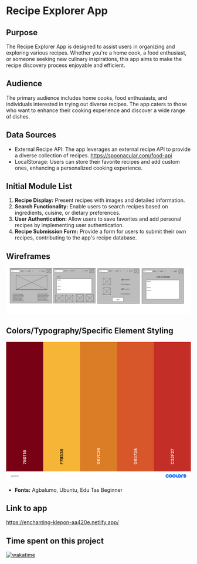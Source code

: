 # Recipe Explorer App

## Purpose

The Recipe Explorer App is designed to assist users in organizing and exploring various recipes. Whether you're a home cook, a food enthusiast, or someone seeking new culinary inspirations, this app aims to make the recipe discovery process enjoyable and efficient.

## Audience

The primary audience includes home cooks, food enthusiasts, and individuals interested in trying out diverse recipes. The app caters to those who want to enhance their cooking experience and discover a wide range of dishes.

## Data Sources

- External Recipe API: The app leverages an external recipe API to provide a diverse collection of recipes. https://spoonacular.com/food-api
- LocalStorage: Users can store their favorite recipes and add custom ones, enhancing a personalized cooking experience.

## Initial Module List

1. **Recipe Display:** Present recipes with images and detailed information.
2. **Search Functionality:** Enable users to search recipes based on ingredients, cuisine, or dietary preferences.
3. **User Authentication:** Allow users to save favorites and add personal recipes by implementing user authentication.
4. **Recipe Submission Form:** Provide a form for users to submit their own recipes, contributing to the app's recipe database.

## Wireframes

![Alt text](image.png)

## Colors/Typography/Specific Element Styling
![Alt text](warm.png)


- **Fonts:** Agbalumo, Ubuntu, Edu Tas Beginner


## Link to app
https://enchanting-klepon-aa420e.netlify.app/

## Time spent on this project
<a href="https://wakatime.com/badge/user/18e61308-5645-4f34-a530-97a4992fad25/project/018bca03-b6f6-4453-8115-a5c12e714d1e"><img src="https://wakatime.com/badge/user/18e61308-5645-4f34-a530-97a4992fad25/project/018bca03-b6f6-4453-8115-a5c12e714d1e.svg" alt="wakatime"></a>

